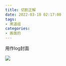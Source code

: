 ```yaml
---
title: 切割正解
date: 2022-03-10 02:17:00
tags:
- 黑道组
categories:
- 画面的
---
```

用作log封面

![](https://github.com/spooats/spooats.github.io/raw/master/images/2022-03-10.jpg)
